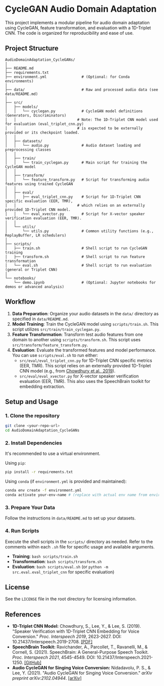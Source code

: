# CycleGAN Audio Domain Adaptation

This project implements a modular pipeline for audio domain adaptation using CycleGAN, feature transformation, and evaluation with a 1D-Triplet CNN. The code is organized for reproducibility and ease of use.

## Project Structure

```
AudioDomainAdaptation_CycleGANs/
│
├── README.md
├── requirements.txt
├── environment.yml                # (Optional: for Conda environments)
│
├── data/                          # Raw and processed audio data (see data/README.md)
│
├── src/
│   ├── models/
│   │   └── cyclegan.py            # CycleGAN model definitions (Generators, Discriminators)
│   │                            # Note: The 1D-Triplet CNN model used for evaluation (eval_triplet_cnn.py)
│   │                            # is expected to be externally provided or its checkpoint loaded.
│   │
│   ├── datasets/
│   │   └── audio.py               # Audio dataset loading and preprocessing classes
│   │
│   ├── train/
│   │   └── train_cyclegan.py      # Main script for training the CycleGAN model
│   │
│   ├── transform/
│   │   └── feature_transform.py   # Script for transforming audio features using trained CycleGAN
│   │
│   ├── eval/
│   │   ├── eval_triplet_cnn.py    # Script for 1D-Triplet CNN specific evaluation (EER, TMR),
│   │                            # which relies on an externally provided 1D-Triplet CNN model.
│   │   └── eval_xvector.py        # Script for X-vector speaker verification evaluation (EER, TMR).
│   │
│   └── utils/
│       └── utils.py               # Common utility functions (e.g., ReplayBuffer, LR schedulers)
│
├── scripts/
│   ├── train.sh                   # Shell script to run CycleGAN training
│   ├── transform.sh               # Shell script to run feature transformation
│   └── eval.sh                    # Shell script to run evaluation (general or Triplet CNN)
│
└── notebooks/
    └── demo.ipynb                 # (Optional: Jupyter notebooks for demos or advanced analysis)
```

## Workflow

1.  **Data Preparation**: Organize your audio datasets in the `data/` directory as specified in `data/README.md`.
2.  **Model Training**: Train the CycleGAN model using `scripts/train.sh`. This script utilizes `src/train/train_cyclegan.py`.
3.  **Feature Transformation**: Transform test audio features from one domain to another using `scripts/transform.sh`. This script uses `src/transform/feature_transform.py`.
4.  **Evaluation**: Evaluate the transformed features and model performance. You can use `scripts/eval.sh` to run either:
    *   `src/eval/eval_triplet_cnn.py` for 1D-Triplet CNN specific metrics (EER, TMR). This script
        relies on an externally provided 1D-Triplet CNN model (e.g., from [Chowdhury et al., 2019](#reference-chowdhury-2019)).
    *   `src/eval/eval_xvector.py` for X-vector speaker verification evaluation (EER, TMR). This also uses the SpeechBrain toolkit for embedding extraction.

## Setup and Usage

### 1. Clone the repository
```bash
git clone <your-repo-url>
cd AudioDomainAdaptation_CycleGANs
```

### 2. Install Dependencies
It's recommended to use a virtual environment.

Using `pip`:
```bash
pip install -r requirements.txt
```

Using `conda` (if `environment.yml` is provided and maintained):
```bash
conda env create -f environment.yml
conda activate your-env-name # (replace with actual env name from environment.yml)
```

### 3. Prepare Your Data
Follow the instructions in `data/README.md` to set up your datasets.

### 4. Run Scripts
Execute the shell scripts in the `scripts/` directory as needed. Refer to the comments within each `.sh` file for specific usage and available arguments.

*   **Training**: `bash scripts/train.sh`
*   **Transformation**: `bash scripts/transform.sh`
*   **Evaluation**: `bash scripts/eval.sh` (or `python -m src.eval.eval_triplet_cnn` for specific evaluation)

## License

See the `LICENSE` file in the root directory for licensing information.

## References

*   **1D-Triplet CNN Model:**
    Chowdhury, S., Lee, Y., & Lee, S. (2019). "Speaker Verification with 1D-Triplet CNN Embedding for Voice Conversion." *Proc. Interspeech 2019*, 2623-2627. DOI: 10.21437/Interspeech.2019-2708.
    [[PDF]](https://www.isca-speech.org/archive/Interspeech_2019/pdfs/2708.pdf)
*   **SpeechBrain Toolkit:**
    Ravichander, A., Parcollet, T., Ravanelli, M., & Cornell, S. (2021). SpeechBrain: A General-Purpose Speech Toolkit. *Proc. Interspeech 2021*, 4545-4549. DOI: 10.21437/Interspeech.2021-1250.
    [[GitHub]](https://github.com/speechbrain/speechbrain)
*   **Audio CycleGAN for Singing Voice Conversion:**
    Nidadavolu, P. S., & Lee, Y. (2021). "Audio CycleGAN for Singing Voice Conversion." *arXiv preprint arXiv:2102.04944*.
    [[arXiv]](https://arxiv.org/abs/2102.04944) 